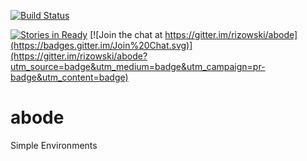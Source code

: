 [![Build Status](https://travis-ci.org/rizowski/abode.svg?branch=master)](https://travis-ci.org/rizowski/abode)

[![Stories in Ready](https://badge.waffle.io/rizowski/abode.png?label=ready&title=Ready)](https://waffle.io/rizowski/abode)
[![Join the chat at https://gitter.im/rizowski/abode](https://badges.gitter.im/Join%20Chat.svg)](https://gitter.im/rizowski/abode?utm_source=badge&utm_medium=badge&utm_campaign=pr-badge&utm_content=badge)

# abode
Simple Environments
